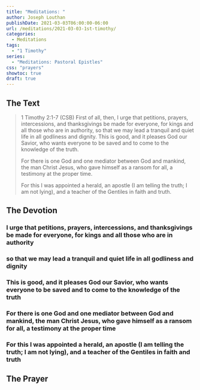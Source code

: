 ```yaml
---
title: "Meditations: "
author: Joseph Louthan
publishDate: 2021-03-03T06:00:00-06:00
url: /meditations/2021-03-03-1st-timothy/
categories:
  - Meditations
tags:
  - "1 Timothy"
series:
  - "Meditations: Pastoral Epistles"
css: "prayers"
showtoc: true
draft: true
---
```


## The Text

>1 Timothy 2:1-7 (CSB) First of all, then, I urge that petitions, prayers, intercessions, and thanksgivings be made for everyone, for kings and all those who are in authority, so that we may lead a tranquil and quiet life in all godliness and dignity. This is good, and it pleases God our Savior, who wants everyone to be saved and to come to the knowledge of the truth.
>
>For there is one God and one mediator between God and mankind, the man Christ Jesus, who gave himself as a ransom for all, a testimony at the proper time.
>
>For this I was appointed a herald, an apostle (I am telling the truth; I am not lying), and a teacher of the Gentiles in faith and truth.

## The Devotion

### I urge that petitions, prayers, intercessions, and thanksgivings be made for everyone, for kings and all those who are in authority

### so that we may lead a tranquil and quiet life in all godliness and dignity

### This is good, and it pleases God our Savior, who wants everyone to be saved and to come to the knowledge of the truth

### For there is one God and one mediator between God and mankind, the man Christ Jesus, who gave himself as a ransom for all, a testimony at the proper time

### For this I was appointed a herald, an apostle (I am telling the truth; I am not lying), and a teacher of the Gentiles in faith and truth

## The Prayer

<div style="font-variant: small-caps;">

</div>

```text

```
